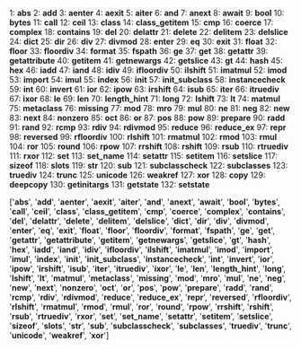 1: __abs__
2: __add__
3: __aenter__
4: __aexit__
5: __aiter__
6: __and__
7: __anext__
8: __await__
9: __bool__
10: __bytes__
11: __call__
12: __ceil__
13: __class__
14: __class_getitem__
15: __cmp__
16: __coerce__
17: __complex__
18: __contains__
19: __del__
20: __delattr__
21: __delete__
22: __delitem__
23: __delslice__
24: __dict__
25: __dir__
26: __div__
27: __divmod__
28: __enter__
29: __eq__
30: __exit__
31: __float__
32: __floor__
33: __floordiv__
34: __format__
35: __fspath__
36: __ge__
37: __get__
38: __getattr__
39: __getattribute__
40: __getitem__
41: __getnewargs__
42: __getslice__
43: __gt__
44: __hash__
45: __hex__
46: __iadd__
47: __iand__
48: __idiv__
49: __ifloordiv__
50: __ilshift__
51: __imatmul__
52: __imod__
53: __import__
54: __imul__
55: __index__
56: __init__
57: __init_subclass__
58: __instancecheck__
59: __int__
60: __invert__
61: __ior__
62: __ipow__
63: __irshift__
64: __isub__
65: __iter__
66: __itruediv__
67: __ixor__
68: __le__
69: __len__
70: __length_hint__
71: __long__
72: __lshift__
73: __lt__
74: __matmul__
75: __metaclass__
76: __missing__
77: __mod__
78: __mro__
79: __mul__
80: __ne__
81: __neg__
82: __new__
83: __next__
84: __nonzero__
85: __oct__
86: __or__
87: __pos__
88: __pow__
89: __prepare__
90: __radd__
91: __rand__
92: __rcmp__
93: __rdiv__
94: __rdivmod__
95: __reduce__
96: __reduce_ex__
97: __repr__
98: __reversed__
99: __rfloordiv__
100: __rlshift__
101: __rmatmul__
102: __rmod__
103: __rmul__
104: __ror__
105: __round__
106: __rpow__
107: __rrshift__
108: __rshift__
109: __rsub__
110: __rtruediv__
111: __rxor__
112: __set__
113: __set_name__
114: __setattr__
115: __setitem__
116: __setslice__
117: __sizeof__
118: __slots__
119: __str__
120: __sub__
121: __subclasscheck__
122: __subclasses__
123: __truediv__
124: __trunc__
125: __unicode__
126: __weakref__
127: __xor__
128: __copy__
129: __deepcopy__
130: __getinitargs__
131: __getstate__
132: __setstate__

['__abs__', '__add__', '__aenter__', '__aexit__', '__aiter__', '__and__', '__anext__', '__await__', '__bool__', '__bytes__', '__call__', '__ceil__', '__class__', '__class_getitem__', '__cmp__', '__coerce__', '__complex__', '__contains__', '__del__', '__delattr__', '__delete__', '__delitem__', '__delslice__', '__dict__', '__dir__', '__div__', '__divmod__', '__enter__', '__eq__', '__exit__', '__float__', '__floor__', '__floordiv__', '__format__', '__fspath__', '__ge__', '__get__', '__getattr__', '__getattribute__', '__getitem__', '__getnewargs__', '__getslice__', '__gt__', '__hash__', '__hex__', '__iadd__', '__iand__', '__idiv__', '__ifloordiv__', '__ilshift__', '__imatmul__', '__imod__', '__import__', '__imul__', '__index__', '__init__', '__init_subclass__', '__instancecheck__', '__int__', '__invert__', '__ior__', '__ipow__', '__irshift__', '__isub__', '__iter__', '__itruediv__', '__ixor__', '__le__', '__len__', '__length_hint__', '__long__', '__lshift__', '__lt__', '__matmul__', '__metaclass__', '__missing__', '__mod__', '__mro__', '__mul__', '__ne__', '__neg__', '__new__', '__next__', '__nonzero__', '__oct__', '__or__', '__pos__', '__pow__', '__prepare__', '__radd__', '__rand__', '__rcmp__', '__rdiv__', '__rdivmod__', '__reduce__', '__reduce_ex__', '__repr__', '__reversed__', '__rfloordiv__', '__rlshift__', '__rmatmul__', '__rmod__', '__rmul__', '__ror__', '__round__', '__rpow__', '__rrshift__', '__rshift__', '__rsub__', '__rtruediv__', '__rxor__', '__set__', '__set_name__', '__setattr__', '__setitem__', '__setslice__', '__sizeof__', '__slots__', '__str__', '__sub__', '__subclasscheck__', '__subclasses__', '__truediv__', '__trunc__', '__unicode__', '__weakref__', '__xor__']
